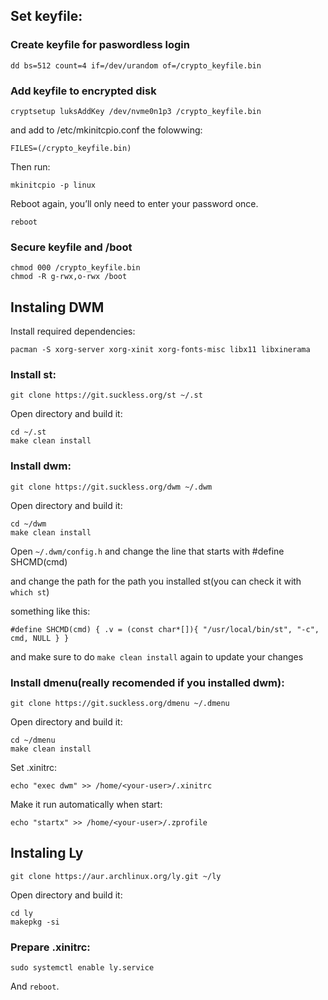 ## Set keyfile:

### Create keyfile for paswordless login

```
dd bs=512 count=4 if=/dev/urandom of=/crypto_keyfile.bin
```

### Add keyfile to encrypted disk

```
cryptsetup luksAddKey /dev/nvme0n1p3 /crypto_keyfile.bin
```

and add to /etc/mkinitcpio.conf the folowwing:

```
FILES=(/crypto_keyfile.bin)
```

Then run:

```
mkinitcpio -p linux
```

Reboot again, you’ll only need to enter your password once.

```
reboot
```

### Secure keyfile and /boot

```
chmod 000 /crypto_keyfile.bin
chmod -R g-rwx,o-rwx /boot
```

## Instaling DWM

Install required dependencies:

```
pacman -S xorg-server xorg-xinit xorg-fonts-misc libx11 libxinerama 
```

### Install st:

```
git clone https://git.suckless.org/st ~/.st
```

Open directory and build it:

```
cd ~/.st
make clean install
```

### Install dwm:

```
git clone https://git.suckless.org/dwm ~/.dwm
```

Open directory and build it:

```
cd ~/dwm
make clean install
```

Open `~/.dwm/config.h` and change the line that starts with #define SHCMD(cmd)

and change the path for the path you installed st(you can check it with `which st`)

something like this:

```
#define SHCMD(cmd) { .v = (const char*[]){ "/usr/local/bin/st", "-c", cmd, NULL } }
```

and make sure to do `make clean install` again to update your changes


### Install dmenu(really recomended if you installed dwm):

```
git clone https://git.suckless.org/dmenu ~/.dmenu
```

Open directory and build it:

```
cd ~/dmenu
make clean install
```

Set .xinitrc:

```
echo "exec dwm" >> /home/<your-user>/.xinitrc
```

Make it run automatically when start:

```
echo "startx" >> /home/<your-user>/.zprofile
```

## Instaling Ly 

```
git clone https://aur.archlinux.org/ly.git ~/ly
```

Open directory and build it:

```
cd ly
makepkg -si
```

### Prepare .xinitrc:

```
sudo systemctl enable ly.service
```

And `reboot`.
